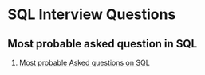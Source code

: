 # SQL Interview Questions

## Most probable asked question in SQL
1. [Most probable Asked questions on SQL](https://drive.google.com/file/d/1TwFS406-fquJQ5KL3kyefKaSd5AVvJbt/view?usp=sharing)
